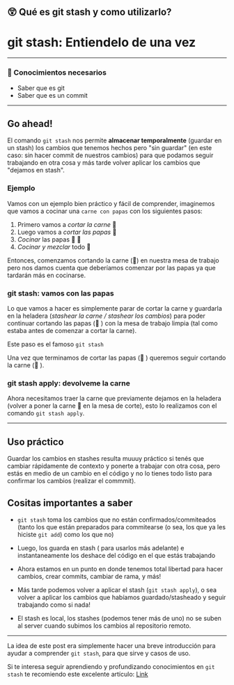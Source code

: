 ## 😲 Qué es git stash y como utilizarlo?

# git stash: Entiendelo de una vez

---

### 🛑 Conocimientos necesarios  
- Saber que es git
- Saber que es un commit

---

## Go ahead!

El comando `git stash` nos permite **almacenar temporalmente** (guardar en un stash) los cambios que tenemos hechos pero "sin guardar" (en este caso: sin hacer commit de nuestros cambios) para que podamos seguir trabajando en otra cosa y más tarde volver aplicar los cambios que "dejamos en stash".

### Ejemplo

Vamos con un ejemplo bien práctico y fácil de comprender, imaginemos que vamos a cocinar una `carne con papas` con los siguientes pasos:

1. Primero vamos a *cortar la carne* 🥩
2. Luego vamos a *cortar las papas* 🥔 
3. *Cocinar* las papas 🥔 🥔 
4. *Cocinar y mezclar* todo 🥘 

Entonces, comenzamos cortando la carne (🥩) en nuestra mesa de trabajo pero nos damos cuenta que deberíamos comenzar por las papas ya que tardarán más en cocinarse. 

### git stash: vamos con las papas

Lo que vamos a hacer es simplemente parar de cortar la carne y guardarla en la heladera (*stashear la carne / stashear los cambios*) para poder continuar cortando las papas (🥔 ) con la mesa de trabajo limpia (tal como estaba antes de comenzar a cortar la carne). 

Este paso es el famoso `git stash`

Una vez que terminamos de cortar las papas (🥔 ) queremos seguir cortando la carne (🥩 ).

### git stash apply: devolveme la carne
Ahora necesitamos traer la carne que previamente dejamos en la heladera (volver a poner la carne 🥩  en la mesa de corte), esto lo realizamos con el comando `git stash apply`.

---

## Uso práctico

Guardar los cambios en stashes resulta muuuy práctico si tenés que cambiar rápidamente de contexto y ponerte a trabajar con otra cosa, pero estás en medio de un cambio en el código y no lo tienes todo listo para confirmar los cambios (realizar el commmit).

## Cositas importantes a saber

- `git stash` toma los cambios que no están confirmados/commiteados (tanto los que están preparados para commitearse (o sea, los que ya les hiciste `git add`) como los que no)

 - Luego, los guarda en stash ( para usarlos más adelante) e instantaneamente los deshace del código en el que estás trabajando

 - Ahora estamos en un punto en donde tenemos total libertad para hacer cambios, crear commits, cambiar de rama, y más! 

 - Más tarde podemos volver a aplicar el stash (`git stash apply`), o sea volver a aplicar los cambios que habíamos guardado/stasheado y seguir trabajando como si nada! 

- El stash es local, los stashes (podemos tener más de uno) no se suben al server cuando subimos los cambios al repositorio remoto.

---

La idea de este post era simplemente hacer una breve introducción para ayudar a comprender `git stash`, para que sirve y casos de uso.

Si te interesa seguir aprendiendo y profundizando conocimientos en `git stash` te recomiendo este excelente artículo: [Link](https://www.atlassian.com/es/git/tutorials/saving-changes/git-stash)



